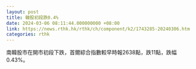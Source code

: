 ```yaml
---
layout: post
title: 韓股初段跌0.4%
date: 2024-03-06 08:11:44.000000000 +08:00
link: https://news.rthk.hk/rthk/ch/component/k2/1743285-20240306.htm
categories: rthk
---
```


南韓股市在開市初段下跌，首爾綜合指數較早時報2638點，跌11點，跌幅0.43%。
